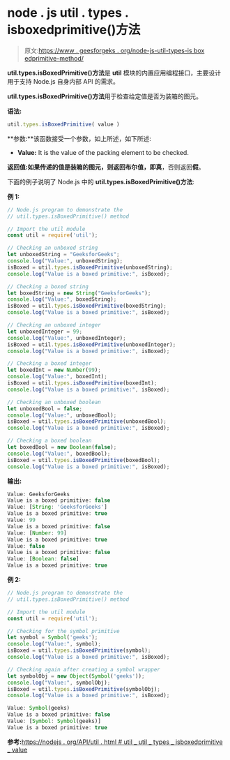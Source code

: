 # node . js util . types . isboxedprimitive()方法

> 原文:[https://www . geesforgeks . org/node-js-util-types-is box edprimitive-method/](https://www.geeksforgeeks.org/node-js-util-types-isboxedprimitive-method/)

**util.types.isBoxedPrimitive()方法**是 **util** 模块的内置应用编程接口，主要设计用于支持 Node.js 自身内部 API 的需求。

**util.types.isBoxedPrimitive()方法**用于检查给定值是否为装箱的图元。

**语法:**

```js
util.types.isBoxedPrimitive( value )
```

**参数:**该函数接受一个参数，如上所述，如下所述:

*   **Value:** It is the value of the packing element to be checked.

**返回值:**如果传递的值是装箱的图元，则返回布尔值，即**真**，否则返回**假**。

下面的例子说明了 Node.js 中的 **util.types.isBoxedPrimitive()方法**:

**例 1:**

```js
// Node.js program to demonstrate the    
// util.types.isBoxedPrimitive() method

// Import the util module
const util = require('util');

// Checking an unboxed string
let unboxedString = "GeeksforGeeks";
console.log("Value:", unboxedString);
isBoxed = util.types.isBoxedPrimitive(unboxedString);
console.log("Value is a boxed primitive:", isBoxed);

// Checking a boxed string
let boxedString = new String("GeeksforGeeks");
console.log("Value:", boxedString);
isBoxed = util.types.isBoxedPrimitive(boxedString);
console.log("Value is a boxed primitive:", isBoxed);

// Checking an unboxed integer
let unboxedInteger = 99;
console.log("Value:", unboxedInteger);
isBoxed = util.types.isBoxedPrimitive(unboxedInteger);
console.log("Value is a boxed primitive:", isBoxed);

// Checking a boxed integer
let boxedInt = new Number(99);
console.log("Value:", boxedInt);
isBoxed = util.types.isBoxedPrimitive(boxedInt);
console.log("Value is a boxed primitive:", isBoxed);

// Checking an unboxed boolean
let unboxedBool = false;
console.log("Value:", unboxedBool);
isBoxed = util.types.isBoxedPrimitive(unboxedBool);
console.log("Value is a boxed primitive:", isBoxed);

// Checking a boxed boolean
let boxedBool = new Boolean(false);
console.log("Value:", boxedBool);
isBoxed = util.types.isBoxedPrimitive(boxedBool);
console.log("Value is a boxed primitive:", isBoxed);
```

**输出:**

```js
Value: GeeksforGeeks
Value is a boxed primitive: false
Value: [String: 'GeeksforGeeks']
Value is a boxed primitive: true
Value: 99
Value is a boxed primitive: false
Value: [Number: 99]
Value is a boxed primitive: true
Value: false
Value is a boxed primitive: false
Value: [Boolean: false]
Value is a boxed primitive: true
```

**例 2:**

```js
// Node.js program to demonstrate the    
// util.types.isBoxedPrimitive() method

// Import the util module
const util = require('util');

// Checking for the symbol primitive
let symbol = Symbol('geeks');
console.log("Value:", symbol);
isBoxed = util.types.isBoxedPrimitive(symbol);
console.log("Value is a boxed primitive:", isBoxed);

// Checking again after creating a symbol wrapper
let symbolObj = new Object(Symbol('geeks'));
console.log("Value:", symbolObj);
isBoxed = util.types.isBoxedPrimitive(symbolObj);
console.log("Value is a boxed primitive:", isBoxed);
```

```js
Value: Symbol(geeks)
Value is a boxed primitive: false
Value: [Symbol: Symbol(geeks)]
Value is a boxed primitive: true
```

**参考:**[https://nodejs . org/API/util . html # util _ util _ types _ isboxedprimitive _ value](https://nodejs.org/api/util.html#util_util_types_isboxedprimitive_value)